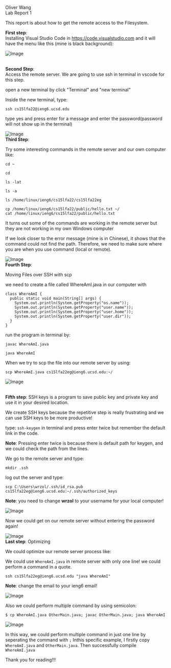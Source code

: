Oliver Wang\
Lab Report 1

This report is about how to get the remote access to the Filesystem.

**First step**:\
Installing Visual Studio Code in <https://code.visualstudio.com> and it will have the menu like this (mine is black background):

![Image](https://i.imgur.com/sD07tuI.png)


\
**Second Step**:\
Access the remote server. We are going to use ssh in terminal in vscode for this step. 

open a new terminal by click "Terminal" and "new terminal"

Inside the new terminal, type:
```
ssh cs15lfa22@ieng6.ucsd.edu 
```

type yes and press enter for a message and enter the password(password will not show up in the terminal)

![Image](https://i.imgur.com/NE95Bh9.png)
\
**Third Step**:

Try some interesting commands in the remote server and our own computer like:
```
cd ~

cd

ls -lat

ls -a

ls /home/linux/ieng6/cs15lfa22/cs15lfa22eg

cp /home/linux/ieng6/cs15lfa22/public/hello.txt ~/
cat /home/linux/ieng6/cs15lfa22/public/hello.txt
```

It turns out some of the commands are working in the remote server but they are not working in my own Windows computer


If we look closer to the error message (mine is in Chinese), it shows that the command could not find the path. Therefore, we need to make sure where you are when you use command (local or remote).

![Image](https://i.imgur.com/36JyEMM.png)
\
**Fourth Step**:

Moving Files over SSH with scp

we need to create a file called WhereAmI.java in our computer with 
```
class WhereAmI {
  public static void main(String[] args) {
    System.out.println(System.getProperty("os.name"));
    System.out.println(System.getProperty("user.name"));
    System.out.println(System.getProperty("user.home"));
    System.out.println(System.getProperty("user.dir"));
  }
}
```
run the program in terminal by:
```
javac WhereAmI.java

java WhereAmI
```
When we try to scp the file into our remote server by using:
```
scp WhereAmI.java cs15lfa22eg@ieng6.ucsd.edu:~/
```


![Image](https://i.imgur.com/xpMOQuS.png)

\
**Fifth step**:
SSH keys is a program to save public key and private key and use it in your desired location.

We create SSH keys because the repetitive step is really frustrating and we can use SSH keys to be more productive!

type: ```ssh-keygen``` in terminal and press enter twice but remember the default link in the code.

**Note**: Pressing enter twice is because there is default path for keygen, and we could check the path from the lines.

We go to the remote server and type:
```
mkdir .ssh
```
log out the server and type: 
```
scp C:\Users\wrzol/.ssh/id_rsa.pub cs15lfa22eg@ieng6.ucsd.edu:~/.ssh/authorized_keys
```
**Note**: you need to change **wrzol** to your username for your local computer!

![Image](https://i.imgur.com/SyJweTI.png)

Now we could get on our remote server without entering the password again!

![Image](https://i.imgur.com/m3JuzYj.png)
\
**Last step**: Optimizing

We could optimize our remote server process like:

We could use ```WhereAmI.java``` in remote server with only one line! we could perform a command in a quote.
```
ssh cs15lfa22eg@ieng6.ucsd.edu "java WhereAmI"
```
**Note**: change the email to your ieng6 email!

![Image](https://i.imgur.com/FFplhwg.png)

Also we could perform multiple command by using semicolon:




```
$ cp WhereAmI.java OtherMain.java; javac OtherMain.java; java WhereAmI
```


![Image](https://i.imgur.com/slxwAKn.png)

In this way, we could perform multiple command in just one line by seperating the command with ```;``` Inthis specific example, I firstly copy ```WhereAmI.java``` and  ```OtherMain.java```. Then successfully compile ```WhereAmI.java```



Thank you for reading!!!
